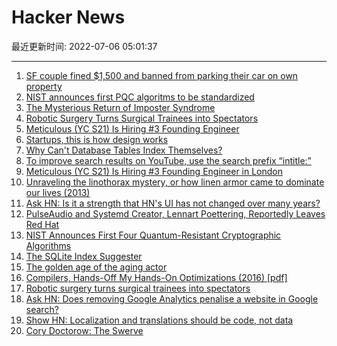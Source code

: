 # Hacker News

最近更新时间: 2022-07-06 05:01:37

--- 
1. [SF couple fined $1,500 and banned from parking their car on own property](https://www.cbsnews.com/news/san-francisco-couple-banned-from-parking-car-on-own-property-judy-and-ed-craine/) 
2. [NIST announces first PQC algoritms to be standardized](https://groups.google.com/a/list.nist.gov/g/pqc-forum/c/G0DoD7lkGPk) 
3. [The Mysterious Return of Imposter Syndrome](https://www.e-flux.com/notes/477232/the-contemporary-clinic-1-the-mysterious-return-of-imposter-syndrome) 
4. [Robotic Surgery Turns Surgical Trainees into Spectators](https://spectrum.ieee.org/robotic-surgery) 
5. [Meticulous (YC S21) Is Hiring #3 Founding Engineer](https://news.ycombinator.com/item?id=31990762) 
6. [Startups, this is how design works](https://startupsthisishowdesignworks.com) 
7. [Why Can't Database Tables Index Themselves?](https://blog.codinghorror.com/why-cant-database-tables-index-themselves/) 
8. [To improve search results on YouTube, use the search prefix “intitle:”](https://xn--1-zfa.com/youtube/) 
9. [Meticulous (YC S21) Is Hiring #3 Founding Engineer in London](https://news.ycombinator.com/item?id=31990762) 
10. [Unraveling the linothorax mystery, or how linen armor came to dominate our lives (2013)](https://jhupress.wordpress.com/2013/04/24/unraveling-the-linothorax-mystery-or-how-linen-armor-came-to-dominate-our-lives/) 
11. [Ask HN: Is it a strength that HN's UI has not changed over many years?](https://news.ycombinator.com/item?id=31991675) 
12. [PulseAudio and Systemd Creator, Lennart Poettering, Reportedly Leaves Red Hat](https://www.phoronix.com/scan.php?page=news_item&px=Lennart-Poettering-Out-Red-Hat) 
13. [NIST Announces First Four Quantum-Resistant Cryptographic Algorithms](https://www.nist.gov/news-events/news/2022/07/nist-announces-first-four-quantum-resistant-cryptographic-algorithms) 
14. [The SQLite Index Suggester](https://www.sqlite.org/cli.html#index_recommendations_sqlite_expert_) 
15. [The golden age of the aging actor](https://www.theringer.com/movies/2022/6/27/23181232/old-actors-aging-tom-cruise-top-gun-maverick) 
16. [Compilers, Hands-Off My Hands-On Optimizations (2016) [pdf]](https://users.ece.cmu.edu/~franzf/papers/wpmvp16.pdf) 
17. [Robotic surgery turns surgical trainees into spectators](https://spectrum.ieee.org/robotic-surgery) 
18. [Ask HN: Does removing Google Analytics penalise a website in Google search?](https://news.ycombinator.com/item?id=31993278) 
19. [Show HN: Localization and translations should be code, not data](https://github.com/Divine-Software/divine-companions/tree/master/localization) 
20. [Cory Doctorow: The Swerve](https://locusmag.com/2022/07/cory-doctorow-the-swerve/) 
